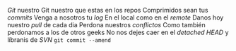 *Git* nuestro
Git nuestro que estas en los repos
Comprimidos sean tus *commits*
Venga a nosotros tu *log*
En el local como en el *remote*
Danos hoy nuestro *pull* de cada dia
Perdona nuestros *conflictos*
Como también perdonamos a los de otros geeks
No nos dejes caer en el *detached HEAD*
y líbranis de *SVN*
`git commit --amend`
